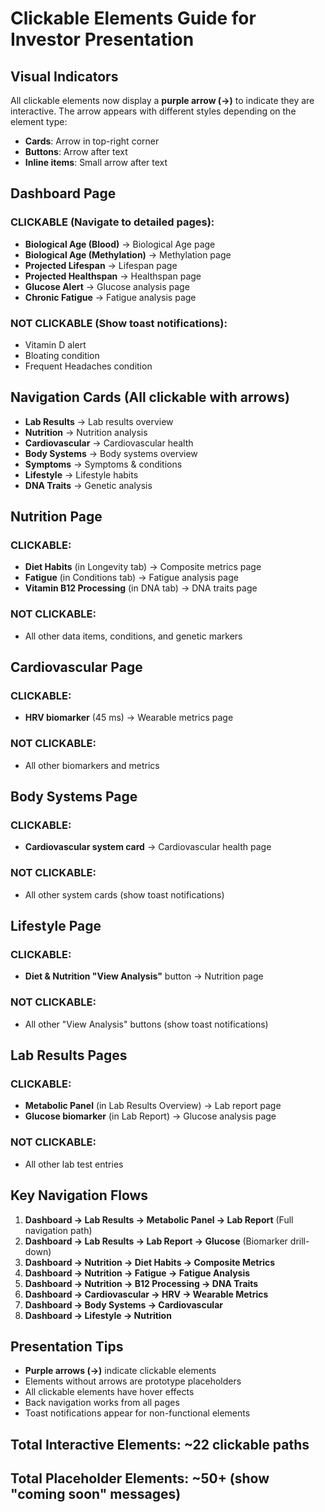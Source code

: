 # Clickable Elements Guide for Investor Presentation

## Visual Indicators
All clickable elements now display a **purple arrow (→)** to indicate they are interactive. The arrow appears with different styles depending on the element type:

- **Cards**: Arrow in top-right corner
- **Buttons**: Arrow after text
- **Inline items**: Small arrow after text

## Dashboard Page
### CLICKABLE (Navigate to detailed pages):
- **Biological Age (Blood)** → Biological Age page
- **Biological Age (Methylation)** → Methylation page  
- **Projected Lifespan** → Lifespan page
- **Projected Healthspan** → Healthspan page
- **Glucose Alert** → Glucose analysis page
- **Chronic Fatigue** → Fatigue analysis page

### NOT CLICKABLE (Show toast notifications):
- Vitamin D alert
- Bloating condition
- Frequent Headaches condition

## Navigation Cards (All clickable with arrows)
- **Lab Results** → Lab results overview
- **Nutrition** → Nutrition analysis
- **Cardiovascular** → Cardiovascular health
- **Body Systems** → Body systems overview
- **Symptoms** → Symptoms & conditions
- **Lifestyle** → Lifestyle habits
- **DNA Traits** → Genetic analysis

## Nutrition Page
### CLICKABLE:
- **Diet Habits** (in Longevity tab) → Composite metrics page
- **Fatigue** (in Conditions tab) → Fatigue analysis page
- **Vitamin B12 Processing** (in DNA tab) → DNA traits page

### NOT CLICKABLE:
- All other data items, conditions, and genetic markers

## Cardiovascular Page
### CLICKABLE:
- **HRV biomarker** (45 ms) → Wearable metrics page

### NOT CLICKABLE:
- All other biomarkers and metrics

## Body Systems Page
### CLICKABLE:
- **Cardiovascular system card** → Cardiovascular health page

### NOT CLICKABLE:
- All other system cards (show toast notifications)

## Lifestyle Page
### CLICKABLE:
- **Diet & Nutrition "View Analysis"** button → Nutrition page

### NOT CLICKABLE:
- All other "View Analysis" buttons (show toast notifications)

## Lab Results Pages
### CLICKABLE:
- **Metabolic Panel** (in Lab Results Overview) → Lab report page
- **Glucose biomarker** (in Lab Report) → Glucose analysis page

### NOT CLICKABLE:
- All other lab test entries

## Key Navigation Flows
1. **Dashboard → Lab Results → Metabolic Panel → Lab Report** (Full navigation path)
2. **Dashboard → Lab Results → Lab Report → Glucose** (Biomarker drill-down)
3. **Dashboard → Nutrition → Diet Habits → Composite Metrics**
4. **Dashboard → Nutrition → Fatigue → Fatigue Analysis**
5. **Dashboard → Nutrition → B12 Processing → DNA Traits**
6. **Dashboard → Cardiovascular → HRV → Wearable Metrics**
7. **Dashboard → Body Systems → Cardiovascular**
8. **Dashboard → Lifestyle → Nutrition**

## Presentation Tips
- **Purple arrows (→)** indicate clickable elements
- Elements without arrows are prototype placeholders
- All clickable elements have hover effects
- Back navigation works from all pages
- Toast notifications appear for non-functional elements

## Total Interactive Elements: ~22 clickable paths
## Total Placeholder Elements: ~50+ (show "coming soon" messages)
